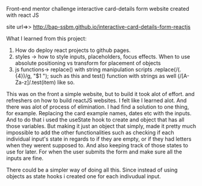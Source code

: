 Front-end mentor challenge interactive card-details form website created with react JS

site url=>> http://bap-ssbm.github.io/interactive-card-details-form-reactjs

What I learned from this project:

1. How do deploy react projects to github pages.
2. styles -> how to style inputs, placeholders, focus effects. When to use absolute positioning vs transform for placement of objects
3. js functions-> replace() with string manipulation scripts .replace(/(.{4})/g, "$1 "); such as this and test() function with strings as well (/[A-Za-z]/.test(item) like so.

This was on the front a simple website, but to build it took alot of effort. and refreshers on how to build reactJS websites. I felt like I learned alot. And there was alot of process of elimination. I had find a solution to one thing, for example. Replacing the card example names, dates etc with the inputs. And to do that i used the useState hook to create and object that has all those variables. But making it just an object that simply, made it pretty much impossible to add the other functionalities such as checking if each individual input's state in regards to if they are empty, or if they had letters when they werent supposed to. And also keeping track of those states to use for later. For when the user submits the form and make sure all the inputs are fine.

There could be a simpler way of doing all this. Since instead of using objects as state hooks i created one for each indivudual input. 
